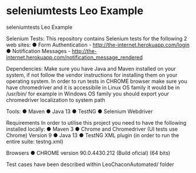 # seleniumtests Leo Example
seleniumtests Leo Example

Selenium Tests:
This repository contains Selenium tests for the following 2 web sites:
● Form Authentication - http://the-internet.herokuapp.com/login
● Notification Messages - http://the-internet.herokuapp.com/notification_message_rendered

Dependencies:
Make sure you have Java and Maven installed on your system, if not follow the vendor instructions for installing them on your operating system.
In order to run tests in CHROME browser make sure you have chromedriver and it is accessibile
in Linux OS family it would be in /usr/bin/ for example
in Windows OS family you should export your chromedriver localization to system path

Tools:
● Maven
● Java 13
● TestNG
● Selenium Webdriver	

Requirements
In order to utilise this project you need to have the following installed locally:
● Maven 3
● Chrome and Chromedriver (UI tests use Chrome) Version 9
● Java 13
● TestNG XML plugin (in order to run the entire suite: testng.xml)

Browsers
● CHROME version 90.0.4430.212 (Build oficial) (64 bits)

Test cases have been described within LeoChaconAutomated/ folder
